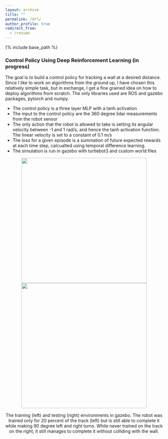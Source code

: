 ```yaml
---
layout: archive
title: ""
permalink: /drl/
author_profile: true
redirect_from:
  - /resume
---
```


{% include base_path %}
### Control Policy Using Deep Reinforcement Learning (in progress)
The goal is to build a control policy for tracking a wall at a desired distance. Since I like to work on algorithms from the ground up, I have chosen this relatively simple task, but in exchange, I get a fine grained idea on how to deploy algorithms from scratch. The only libraries used are ROS and gazebo packages, pytorch and numpy.

- The control policy is a three layer MLP with a tanh activation
- The input to the control policy are the 360 degree lidar measurements from the robot sensor
- The only action that the robot is allowed to take is setting its angular velocity between -1 and 1 rad/s, and hence the tanh activation function. The linear velocity is set to a constant of 0.1 m/s
- The loss for a given episode is a summation of future expected rewards at each time step, calcualted using temporal difference learning.
- The simulation is run in gazebo with turtlebot3 and custom world files

<p align="middle">
  <img src="http://m-a-c-e.github.io/website/files/right_turns.gif" width="400" />
  <img src="http://m-a-c-e.github.io/website/files/left_turns.gif" width="400" />
  <figcaption align="middle"> The training (left) and testing (right) environments in gazebo. The robot was trained only for 20 percent of the track (left) but is still able to complete it while making 90 degree left and right turns. While never trained on the track on the right, it still manages to complete it without colliding with the wall.</figcaption>
</p>
